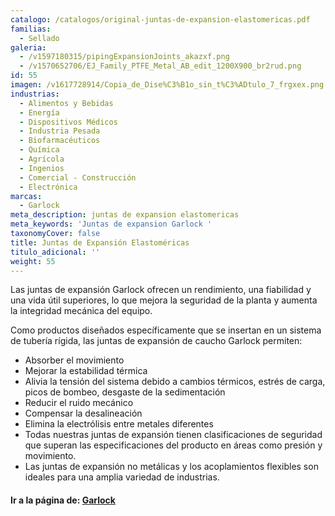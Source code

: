 ```yaml
---
catalogo: /catalogos/original-juntas-de-expansion-elastomericas.pdf
familias:
  - Sellado
galeria:
  - /v1597180315/pipingExpansionJoints_akazxf.png
  - /v1570652706/EJ_Family_PTFE_Metal_AB_edit_1200X900_br2rud.png
id: 55
imagen: /v1617728914/Copia_de_Dise%C3%B1o_sin_t%C3%ADtulo_7_frgxex.png
industrias:
  - Alimentos y Bebidas
  - Energía
  - Dispositivos Médicos
  - Industria Pesada
  - Biofarmacéuticos
  - Química
  - Agrícola
  - Ingenios
  - Comercial - Construcción
  - Electrónica
marcas:
  - Garlock
meta_description: juntas de expansion elastomericas
meta_keywords: 'Juntas de expansion Garlock '
taxonomyCover: false
title: Juntas de Expansión Elastoméricas
titulo_adicional: ''
weight: 55
---
```




Las juntas de expansión Garlock ofrecen un rendimiento, una fiabilidad y una vida útil superiores, lo que mejora la seguridad de la planta y aumenta la integridad mecánica del equipo.

Como productos diseñados específicamente que se insertan en un sistema de tubería rígida, las juntas de expansión de caucho Garlock permiten:

* Absorber el movimiento
* Mejorar la estabilidad térmica
* Alivia la tensión del sistema debido a cambios térmicos, estrés de carga, picos de bombeo, desgaste de la sedimentación
* Reducir el ruido mecánico
* Compensar la desalineación
* Elimina la electrólisis entre metales diferentes
* Todas nuestras juntas de expansión tienen clasificaciones de seguridad que superan las especificaciones del producto en áreas como presión y movimiento.
* Las juntas de expansión no metálicas y los acoplamientos flexibles son ideales para una amplia variedad de industrias.

#### **Ir a la página de:** [**Garlock**](https://www.garlock.com/en/products/rubber-expansion-joints "juntas de expansion")
